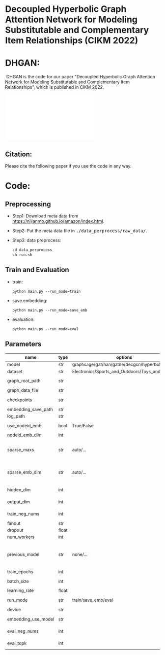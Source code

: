 # Decoupled Hyperbolic Graph Attention Network for Modeling Substitutable and Complementary Item Relationships (CIKM 2022)

# DHGAN:

​		DHGAN is the code for our paper "Decoupled Hyperbolic Graph Attention Network for Modeling Substitutable and Complementary Item Relationships", which is published in CIKM 2022. 


![The proposed framework](DHGAN_img.pdf)



## Citation:

Please cite the following paper if you use the code in any way.


# Code:

## Preprocessing

- Step1: Download meta data from https://nijianmo.github.io/amazon/index.html.
- Step2: Put the meta data file in <tt>./data_perprocess/raw_data/</tt>.
- Step3: data preprocess:

  ```shell
  cd data_perprocess
  sh run.sh
  ```


## Train and Evaluation

+ train:

  ```shell
  python main.py --run_mode=train
  ```

+ save embedding:

  ```shell
  python main.py --run_mode=save_emb
  ```

+ evaluation:

  ```shell
  python main.py --run_mode=eval
  ```
  

## Parameters

| name                | type  | options                                        | help                                                         |
| ------------------- | ----- | ---------------------------------------------- | ------------------------------------------------------------ |
| model               | str   | graphsage/gat/han/gatne/decgcn/hyperbolic      | model name                                                   |
| dataset             | str   | Electronics/Sports_and_Outdoors/Toys_and_Games | dataset name                                                 |
| graph_root_path     | str   |                                                | root path of the graph data file                             |
| graph_data_file     | str   |                                                | graph data file name                                         |
| checkpoints         | str   |                                                | path of model checkpoints                                    |
| embedding_save_path | str   |                                                | embedding save path                                          |
| log_path            | str   |                                                | log save path                                                |
| use_nodeid_emb      | bool  | True/False                                     | whether use node embedding                                   |
| nodeid_emb_dim      | int   |                                                | node embedding dims                                          |
| sparse_maxs         | str   | auto/...                                       | sparse features max values array, if 'auto', the program will automatically calculate |
| sparse_emb_dim      | str   | auto/...                                       | sparse features embedding dims, if 'auto', dims will be ceil(log2(`sparse_maxs`)) |
| hidden_dim          | int   |                                                | numbers of hidden embedding dims                             |
| output_dim          | int   |                                                | numbers of output embedding dims                             |
| train_neg_nums      | int   |                                                | numbers of train negative samples                            |
| fanout              | str   |                                                | numbers of fanout                                            |
| dropout             | float |                                                | dropout value                                                |
| num_workers         | int   |                                                | data loader workers                                          |
| previous_model      | str   | none/...                                       | previous trained model name in ./`checkpoints`_previous, 'none' means don't use previous trained model |
| train_epochs        | int   |                                                | train epochs                                                 |
| batch_size          | int   |                                                | batch size of train input data                               |
| learning_rate       | float |                                                | learning rate                                                |
| run_mode            | str   | train/save_emb/eval                            | run mode: train save embedding or evaluate                   |
| device              | str   |                                                |                                                              |
| embedding_use_model | str   |                                                | embedding use model name                                     |
| eval_neg_nums       | int   |                                                | evaluate negative sample numbers                             |
| eval_topk           | int   |                                                | choose top k to evaluate                                     |

